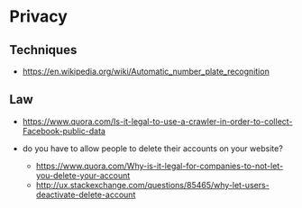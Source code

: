 # Privacy

## Techniques

- <https://en.wikipedia.org/wiki/Automatic_number_plate_recognition>

## Law

-   <https://www.quora.com/Is-it-legal-to-use-a-crawler-in-order-to-collect-Facebook-public-data>

-   do you have to allow people to delete their accounts on your website?

    - <https://www.quora.com/Why-is-it-legal-for-companies-to-not-let-you-delete-your-account>
    - <http://ux.stackexchange.com/questions/85465/why-let-users-deactivate-delete-account>
